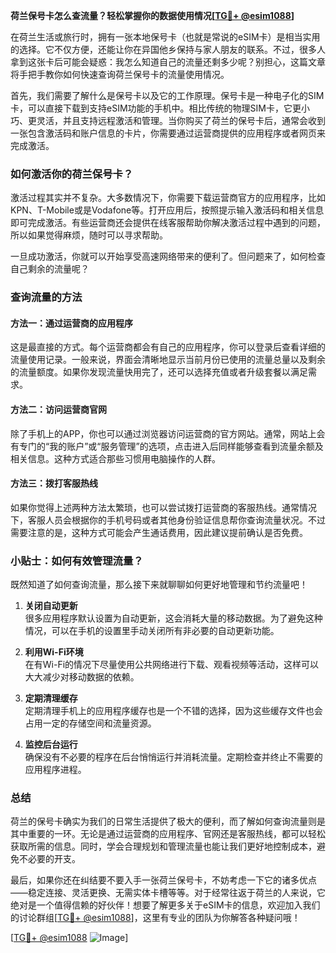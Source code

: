 **荷兰保号卡怎么查流量？轻松掌握你的数据使用情况[[TG💪+ @esim1088](https://t.me/s/esim1088)]**

在荷兰生活或旅行时，拥有一张本地保号卡（也就是常说的eSIM卡）是相当实用的选择。它不仅方便，还能让你在异国他乡保持与家人朋友的联系。不过，很多人拿到这张卡后可能会疑惑：我怎么知道自己的流量还剩多少呢？别担心，这篇文章将手把手教你如何快速查询荷兰保号卡的流量使用情况。

首先，我们需要了解什么是保号卡以及它的工作原理。保号卡是一种电子化的SIM卡，可以直接下载到支持eSIM功能的手机中。相比传统的物理SIM卡，它更小巧、更灵活，并且支持远程激活和管理。当你购买了荷兰的保号卡后，通常会收到一张包含激活码和账户信息的卡片，你需要通过运营商提供的应用程序或者网页来完成激活。

### 如何激活你的荷兰保号卡？

激活过程其实并不复杂。大多数情况下，你需要下载运营商官方的应用程序，比如KPN、T-Mobile或是Vodafone等。打开应用后，按照提示输入激活码和相关信息即可完成激活。有些运营商还会提供在线客服帮助你解决激活过程中遇到的问题，所以如果觉得麻烦，随时可以寻求帮助。

一旦成功激活，你就可以开始享受高速网络带来的便利了。但问题来了，如何检查自己剩余的流量呢？

### 查询流量的方法

#### 方法一：通过运营商的应用程序
这是最直接的方式。每个运营商都会有自己的应用程序，你可以登录后查看详细的流量使用记录。一般来说，界面会清晰地显示当前月份已使用的流量总量以及剩余的流量额度。如果你发现流量快用完了，还可以选择充值或者升级套餐以满足需求。

#### 方法二：访问运营商官网
除了手机上的APP，你也可以通过浏览器访问运营商的官方网站。通常，网站上会有专门的“我的账户”或“服务管理”的选项，点击进入后同样能够查看到流量余额及相关信息。这种方式适合那些习惯用电脑操作的人群。

#### 方法三：拨打客服热线
如果你觉得上述两种方法太繁琐，也可以尝试拨打运营商的客服热线。通常情况下，客服人员会根据你的手机号码或者其他身份验证信息帮你查询流量状况。不过需要注意的是，这种方式可能会产生通话费用，因此建议提前确认是否免费。

### 小贴士：如何有效管理流量？
既然知道了如何查询流量，那么接下来就聊聊如何更好地管理和节约流量吧！

1. **关闭自动更新**  
   很多应用程序默认设置为自动更新，这会消耗大量的移动数据。为了避免这种情况，可以在手机的设置里手动关闭所有非必要的自动更新功能。

2. **利用Wi-Fi环境**  
   在有Wi-Fi的情况下尽量使用公共网络进行下载、观看视频等活动，这样可以大大减少对移动数据的依赖。

3. **定期清理缓存**  
   定期清理手机上的应用程序缓存也是一个不错的选择，因为这些缓存文件也会占用一定的存储空间和流量资源。

4. **监控后台运行**  
   确保没有不必要的程序在后台悄悄运行并消耗流量。定期检查并终止不需要的应用程序进程。

### 总结
荷兰的保号卡确实为我们的日常生活提供了极大的便利，而了解如何查询流量则是其中重要的一环。无论是通过运营商的应用程序、官网还是客服热线，都可以轻松获取所需的信息。同时，学会合理规划和管理流量也能让我们更好地控制成本，避免不必要的开支。

最后，如果你还在纠结要不要入手一张荷兰保号卡，不妨考虑一下它的诸多优点——稳定连接、灵活更换、无需实体卡槽等等。对于经常往返于荷兰的人来说，它绝对是一个值得信赖的好伙伴！想要了解更多关于eSIM卡的信息，欢迎加入我们的讨论群组[[TG💪+ @esim1088](https://t.me/s/esim1088)]，这里有专业的团队为你解答各种疑问哦！

[[TG💪+ @esim1088](https://t.me/s/esim1088) ![Image](https://i.postimg.cc/4NQfJmqS/Snipaste-2025-05-13-00-14-12.png)]
